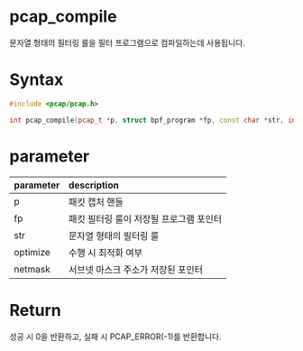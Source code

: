 # pcap_compile

문자열 형태의 필터링 룰을 필터 프로그램으로 컴파일하는데 사용됩니다.

# **Syntax**

```c++
#include <pcap/pcap.h>

int pcap_compile(pcap_t *p, struct bpf_program *fp, const char *str, int optimize, bpf_u_int32 netmask);
```

# **parameter**

| parameter | description |
| :---      | :--- |
| p         | 패킷 캡처 핸들 |
| fp        | 패킷 필터링 룰이 저장될 프로그램 포인터 |
| str       | 문자열 형태의 필터링 룰 |
| optimize  | 수행 시 최적화 여부 |
| netmask   | 서브넷 마스크 주소가 저장된 포인터 |

# **Return**

성공 시 0을 반환하고, 실패 시 PCAP_ERROR(-1)를 반환합니다.